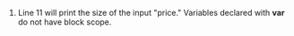 1. Line 11 will print the size of the input "price." Variables declared with **var** do not have block scope. 

<p>   </p>
<p>   </p>
<p>   </p>
<p>   </p>
<p>   </p>
<p>   </p>
<p>   </p>
<p>   </p>
<p>   </p>
<p>   </p>
<p>   </p>
<p>   </p>
<p>   </p>
<p>   </p>
<p>   </p>
<p>   </p>
<p>   </p>
<p>   </p>
<p>   </p>

